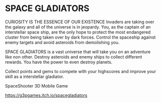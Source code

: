 # SPACE GLADIATORS
CURIOSITY IS THE ESSENCE OF OUR EXISTENCE
Invaders are taking over the galaxy and all of the universe is in jeopardy. You, as the captain of an interstellar space ship, are the only hope to protect the most endangered cluster from being taken over by dark forces. Control the spaceship against enemy targets and avoid asteroids from demolishing you.

SPACE GLADIATORS is a vast universe that will take you on an adventure like non other. Destroy asteroids and enemy ships to collect different rewards. You have the power to even destroy planets.

Collect points and gems to compete with your highscores and improve your skill as a interstellar gladiator.

SpaceShooter
3D Mobile Game 

https://g3pgames.itch.io/spacegladiators
